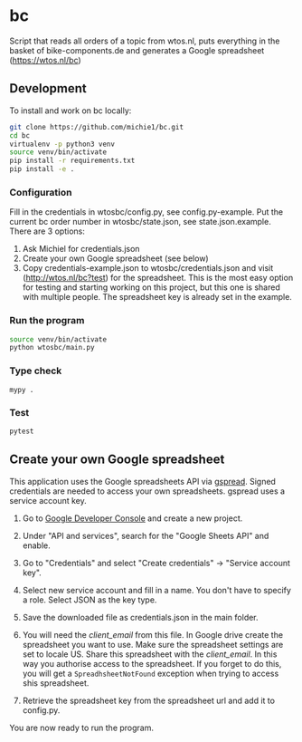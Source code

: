 # bc

Script that reads all orders of a topic from wtos.nl, puts everything in the basket of bike-components.de and generates a Google spreadsheet (https://wtos.nl/bc)

## Development

To install and work on bc locally:

```bash
git clone https://github.com/michie1/bc.git
cd bc
virtualenv -p python3 venv
source venv/bin/activate
pip install -r requirements.txt
pip install -e .
```

### Configuration

Fill in the credentials in wtosbc/config.py, see config.py-example.
Put the current bc order number in wtosbc/state.json, see state.json.example.
There are 3 options:
1) Ask Michiel for credentials.json
2) Create your own Google spreadsheet (see below)
3) Copy credentials-example.json to wtosbc/credentials.json and visit (http://wtos.nl/bc?test) for the spreadsheet. This is the most easy option for testing and starting working on this project, but this one is shared with multiple people. The spreadsheet key is already set in the example.

### Run the program

```bash
source venv/bin/activate
python wtosbc/main.py
```

### Type check
```
mypy .
```

### Test
```bash
pytest
```

## Create your own Google spreadsheet

This application uses the Google spreadsheets API via [gspread](https://github.com/burnash/gspread/).
Signed credentials are needed to access your own spreadsheets.
gspread uses a service account key.

1. Go to [Google Developer Console](https://console.developers.google.com) and create a new project.

2. Under "API and services", search for the "Google Sheets API" and enable.

3. Go to "Credentials" and select "Create credentials" -> "Service account key".

4. Select new service account and fill in a name. You don't have to specify a role. Select JSON as the key type.

5. Save the downloaded file as credentials.json in the main folder.

6. You will need the _client_email_ from this file.
In Google drive create the spreadsheet you want to use.
Make sure the spreadsheet settings are set to locale US.
Share this spreadsheet with the _client_email_.
In this way you authorise access to the spreadsheet.
If you forget to do this, you will get a  ``SpreadhsheetNotFound`` exception when trying to access shis spreadsheet.

7. Retrieve the spreadsheet key from the spreadsheet url and add it to config.py.

You are now ready to run the program.
